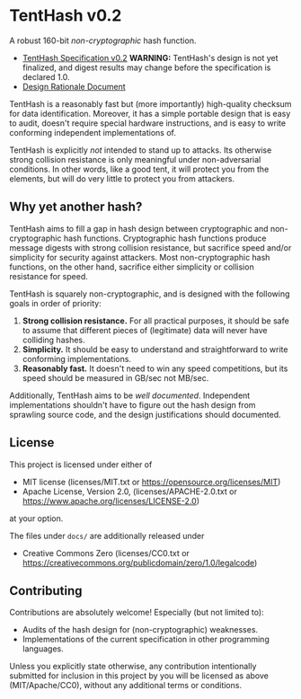 # TentHash v0.2

A robust 160-bit *non-cryptographic* hash function.

- [TentHash Specification v0.2](docs/specification.md) **WARNING:** TentHash's design is not yet finalized, and digest results may change before the specification is declared 1.0.
- [Design Rationale Document](docs/design_rationale.md)


TentHash is a reasonably fast but (more importantly) high-quality checksum for data identification.  Moreover, it has a simple portable design that is easy to audit, doesn't require special hardware instructions, and is easy to write conforming independent implementations of.

TentHash is explicitly *not* intended to stand up to attacks.  Its otherwise strong collision resistance is only meaningful under non-adversarial conditions.  In other words, like a good tent, it will protect you from the elements, but will do very little to protect you from attackers.




## Why yet another hash?

TentHash aims to fill a gap in hash design between cryptographic and non-cryptographic hash functions.  Cryptographic hash functions produce message digests with strong collision resistance, but sacrifice speed and/or simplicity for security against attackers.  Most non-cryptographic hash functions, on the other hand, sacrifice either simplicity or collision resistance for speed.

TentHash is squarely non-cryptographic, and is designed with the following goals in order of priority:

1. **Strong collision resistance.**  For all practical purposes, it should be safe to assume that different pieces of (legitimate) data will never have colliding hashes.
2. **Simplicity.**  It should be easy to understand and straightforward to write conforming implementations.
3. **Reasonably fast.**  It doesn't need to win any speed competitions, but its speed should be measured in GB/sec not MB/sec.

Additionally, TentHash aims to be *well documented*.  Independent implementations shouldn't have to figure out the hash design from sprawling source code, and the design justifications should documented.


## License

This project is licensed under either of

* MIT license (licenses/MIT.txt or https://opensource.org/licenses/MIT)
* Apache License, Version 2.0, (licenses/APACHE-2.0.txt or https://www.apache.org/licenses/LICENSE-2.0)

at your option.

The files under `docs/` are additionally released under

* Creative Commons Zero (licenses/CC0.txt or https://creativecommons.org/publicdomain/zero/1.0/legalcode)


## Contributing

Contributions are absolutely welcome!  Especially (but not limited to):

* Audits of the hash design for (non-cryptographic) weaknesses.
* Implementations of the current specification in other programming languages.

Unless you explicitly state otherwise, any contribution intentionally submitted for inclusion in this project by you will be licensed as above (MIT/Apache/CC0), without any additional terms or conditions.
